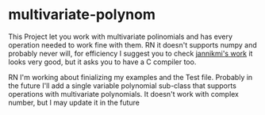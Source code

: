 # multivariate-polynom

This Project let you work with multivariate polinomials and has every operation needed to work fine with them.
RN it doesn't supports numpy and probably never will, for efficiency I suggest you to check [jannikmi's work](https://github.com/jannikmi/multivar_horner) it looks very good, but it asks you to have a C compiler too.

RN I'm working about finializing my examples and the Test file. Probably in the future I'll add a single variable polynomial sub-class that supports operations with multivariate polynomials.
It doesn't work with complex number, but I may update it in the future